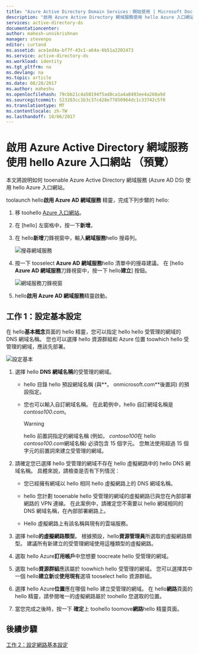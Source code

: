 ```yaml
---
title: "Azure Active Directory Domain Services：開始使用 | Microsoft Docs"
description: "啟用 Azure Active Directory 網域服務使用 hello Azure 入口網站 （預覽）"
services: active-directory-ds
documentationcenter: 
author: mahesh-unnikrishnan
manager: stevenpo
editor: curtand
ms.assetid: ace1ed4a-bf7f-43c1-a64a-6b51a2202473
ms.service: active-directory-ds
ms.workload: identity
ms.tgt_pltfrm: na
ms.devlang: na
ms.topic: article
ms.date: 08/28/2017
ms.author: maheshu
ms.openlocfilehash: 79cbb21c4a50194f5ad8ca1a4a8493ee4a260a9d
ms.sourcegitcommit: 523283cc1b3c37c428e77850964dc1c33742c5f0
ms.translationtype: MT
ms.contentlocale: zh-TW
ms.lasthandoff: 10/06/2017
---
```

# <a name="enable-azure-active-directory-domain-services-using-hello-azure-portal-preview"></a>啟用 Azure Active Directory 網域服務使用 hello Azure 入口網站 （預覽）
本文將說明如何 tooenable Azure Active Directory 網域服務 (Azure AD DS) 使用 hello Azure 入口網站。


toolaunch hello**啟用 Azure AD 網域服務** 精靈，完成下列步驟的 hello:

1. 移 toohello [Azure 入口網站](https://portal.azure.com)。
2. 在 [hello] 左窗格中，按一下**新增**。
3. 在 hello**新增**刀鋒視窗中，輸入**網域服務**hello 搜尋列。

    ![搜尋網域服務](./media/getting-started/search-domain-services.png)

4. 按一下 tooselect **Azure AD 網域服務**hello 清單中的搜尋建議。 在 [hello **Azure AD 網域服務**刀鋒視窗中，按一下 hello**建立**] 按鈕。

    ![網域服務刀鋒視窗](./media/getting-started/domain-services-blade.png)

5. hello**啟用 Azure AD 網域服務**精靈啟動。


## <a name="task-1-configure-basic-settings"></a>工作 1：設定基本設定
在 hello**基本概念**頁面的 hello 精靈，您可以指定 hello hello 受管理的網域的 DNS 網域名稱。 您也可以選擇 hello 資源群組和 Azure 位置 toowhich hello 受管理的網域，應該先部署。

![設定基本](./media/getting-started/domain-services-blade-basics.png)

1. 選擇 hello **DNS 網域名稱**的受管理的網域。

   * hello 目錄 hello 預設網域名稱 (與**。 onmicrosoft.com**後置詞) 的預設指定。

   * 您也可以輸入自訂網域名稱。 在此範例中，hello 自訂網域名稱是*contoso100.com*。

     > [!WARNING]
     > hello 前置詞指定的網域名稱 (例如， *contoso100*在 hello *contoso100.com*網域名稱) 必須包含 15 個字元。 您無法使用超過 15 個字元的前置詞來建立受管理的網域。
     >
     >

2. 請確定您已選擇 hello 受管理的網域不存在 hello 虛擬網路中的 hello DNS 網域名稱。 具體來說，請檢查是否有下列情況︰

   * 您已經擁有網域以 hello 相同 hello 虛擬網路上的 DNS 網域名稱。

   * hello 您計劃 tooenable hello 受管理的網域的虛擬網路已與您在內部部署網路的 VPN 連線。 在此案例中，請確定您不需要以 hello 網域相同的 DNS 網域名稱，在內部部署網路上。

   * Hello 虛擬網路上有該名稱與現有的雲端服務。

3. 選擇 hello**的虛擬網路類型**。 根據預設，hello**資源管理員**所選取的虛擬網路類型。 建議所有新建立的受管理網域使用這種類型的虛擬網路。

4. 選取 hello Azure**訂用帳戶**中您想要 toocreate hello 受管理的網域。

5. 選取 hello**資源群組**應該屬於 toowhich hello 受管理的網域。 您可以選擇其中一個 hello**建立新**或**使用現有**選項 tooselect hello 資源群組。

6. 選擇 hello Azure**位置**應在哪個 hello 建立受管理的網域。 在 hello**網路**頁面的 hello 精靈，請參閱唯一的虛擬網路屬於 toohello 您選取的位置。

7. 當您完成之後時，按一下 **確定**上 toohello toomove**網路**hello 精靈頁面。


## <a name="next-step"></a>後續步驟
[工作 2：設定網路基本設定](active-directory-ds-getting-started-network.md)
